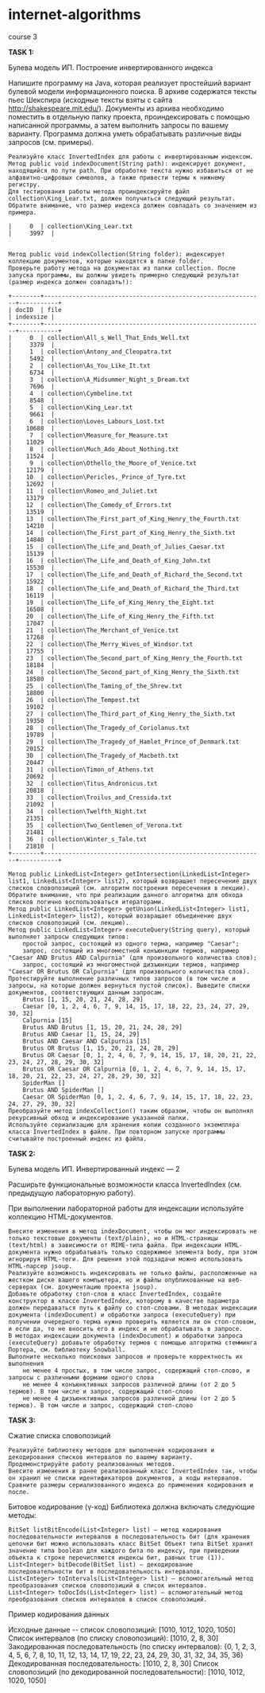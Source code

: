 # internet-algorithms
course 3

**TASK 1:**

Булева модель ИП. Построение инвертированного индекса

Напишите программу на Java, которая реализует простейший вариант булевой модели информационного поиска. В архиве содержатся тексты пьес Шекспира (исходные тексты взяты с сайта http://shakespeare.mit.edu/). Документы из архива необходимо поместить в отдельную папку проекта, проиндексировать с помощью написанной программы, а затем выполнить запросы по вашему варианту. Программа должна уметь обрабатывать различные виды запросов (см. примеры).

    Реализуйте класс InvertedIndex для работы с инвертированным индексом.
    Метод public void indexDocument(String path): индексирует документ, находящийся по пути path. При обработке текста нужно избавиться от не алфавитно-цифровых символов, а также привести термы к нижнему регистру.
    Для тестирования работы метода проиндексируйте файл collection\King_Lear.txt, должен получиться следующий результат. Обратите внимание, что размер индекса должен совпадать со значением из примера.

    |     0  | collection\King_Lear.txt                                     |     3997  |   
       

    Метод public void indexCollection(String folder): индексирует коллекцию документов, которые находятся в папке folder.
    Проверьте работу метода на документах из папки collection. После запуска программы, вы должны увидеть примерно следующий результат (размер индекса должен совпадать!):

    +--------+--------------------------------------------------------------+-----------+
    | docID  | file                                                         | indexsize |
    +--------+--------------------------------------------------------------+-----------+
    |     0  | collection\All_s_Well_That_Ends_Well.txt                     |     3379  |
    |     1  | collection\Antony_and_Cleopatra.txt                          |     5492  |
    |     2  | collection\As_You_Like_It.txt                                |     6734  |
    |     3  | collection\A_Midsummer_Night_s_Dream.txt                     |     7696  |
    |     4  | collection\Cymbeline.txt                                     |     8548  |
    |     5  | collection\King_Lear.txt                                     |     9661  |
    |     6  | collection\Loves_Labours_Lost.txt                            |    10688  |
    |     7  | collection\Measure_for_Measure.txt                           |    11029  |
    |     8  | collection\Much_Ado_About_Nothing.txt                        |    11524  |
    |     9  | collection\Othello_the_Moore_of_Venice.txt                   |    12179  |
    |    10  | collection\Pericles,_Prince_of_Tyre.txt                      |    12692  |
    |    11  | collection\Romeo_and_Juliet.txt                              |    13179  |
    |    12  | collection\The_Comedy_of_Errors.txt                          |    13519  |
    |    13  | collection\The_First_part_of_King_Henry_the_Fourth.txt       |    14210  |
    |    14  | collection\The_First_part_of_King_Henry_the_Sixth.txt        |    14840  |
    |    15  | collection\The_Life_and_Death_of_Julies_Caesar.txt           |    15139  |
    |    16  | collection\The_Life_and_Death_of_King_John.txt               |    15530  |
    |    17  | collection\The_Life_and_Death_of_Richard_the_Second.txt      |    15922  |
    |    18  | collection\The_Life_and_Death_of_Richard_the_Third.txt       |    16119  |
    |    19  | collection\The_Life_of_King_Henry_the_Eight.txt              |    16508  |
    |    20  | collection\The_Life_of_King_Henry_the_Fifth.txt              |    17047  |
    |    21  | collection\The_Merchant_of_Venice.txt                        |    17268  |
    |    22  | collection\The_Merry_Wives_of_Windsor.txt                    |    17755  |
    |    23  | collection\The_Second_part_of_King_Henry_the_Fourth.txt      |    18184  |
    |    24  | collection\The_Second_part_of_King_Henry_the_Sixth.txt       |    18580  |
    |    25  | collection\The_Taming_of_the_Shrew.txt                       |    18800  |
    |    26  | collection\The_Tempest.txt                                   |    19102  |
    |    27  | collection\The_Third_part_of_King_Henry_the_Sixth.txt        |    19350  |
    |    28  | collection\The_Tragedy_of_Coriolanus.txt                     |    19789  |
    |    29  | collection\The_Tragedy_of_Hamlet_Prince_of_Denmark.txt       |    20152  |
    |    30  | collection\The_Tragedy_of_Macbeth.txt                        |    20447  |
    |    31  | collection\Timon_of_Athens.txt                               |    20692  |
    |    32  | collection\Titus_Andronicus.txt                              |    20818  |
    |    33  | collection\Troilus_and_Cressida.txt                          |    21092  |
    |    34  | collection\Twelfth_Night.txt                                 |    21351  |
    |    35  | collection\Two_Gentlemen_of_Verona.txt                       |    21481  |
    |    36  | collection\Winter_s_Tale.txt                                 |    21810  |
    +--------+--------------------------------------------------------------+-----------+

    Метод public LinkedList<Integer> getIntersection(LinkedList<Integer> list1, LinkedList<Integer> list2), который возвращает пересечение двух списков словопозиций (см. алгоритм построения пересечения в лекции). Обратите внимание, что при реализации данного алгоритма для обхода списков логично воспользоваться итераторами.
    Метод public LinkedList<Integer> getUnion(LinkedList<Integer> list1, LinkedList<Integer> list2), который возвращает объединение двух списков словопозиций (см. лекцию).
    Метод public LinkedList<Integer> executeQuery(String query), который выполняет запросы следующих типов:
        простой запрос, состоящий из одного терма, например "Caesar";
        запрос, состоящий из многоместной конъюнкции термов, например "Caesar AND Brutus AND Calpurnia" (для произвольного количества слов);
        запрос, состоящий из многоместной дизъюнкции термов, например "Caesar OR Brutus OR Calpurnia" (для произвольного количества слов).
    Протестируйте выполнение различных типов запросов (в том числе и запросы, на которые должен вернуться пустой список). Выведите списки документов, соответствующих данным запросам.
        Brutus [1, 15, 20, 21, 24, 28, 29]
        Caesar [0, 1, 2, 4, 6, 7, 9, 14, 15, 17, 18, 22, 23, 24, 27, 29, 30, 32]
        Calpurnia [15]
        Brutus AND Brutus [1, 15, 20, 21, 24, 28, 29]
        Brutus AND Caesar [1, 15, 24, 29]
        Brutus AND Caesar AND Calpurnia [15]
        Brutus OR Brutus [1, 15, 20, 21, 24, 28, 29]
        Brutus OR Caesar [0, 1, 2, 4, 6, 7, 9, 14, 15, 17, 18, 20, 21, 22, 23, 24, 27, 28, 29, 30, 32]
        Brutus OR Caesar OR Calpurnia [0, 1, 2, 4, 6, 7, 9, 14, 15, 17, 18, 20, 21, 22, 23, 24, 27, 28, 29, 30, 32]
        SpiderMan []
        Brutus AND SpiderMan []
        Caesar OR SpiderMan [0, 1, 2, 4, 6, 7, 9, 14, 15, 17, 18, 22, 23, 24, 27, 29, 30, 32]
    Преобразуйте метод indexCollection() таким образом, чтобы он выполнял рекурсивный обход и индексирование указанной папки.
    Используйте сериализацию для хранения копии созданного экземпляра класса InvertedIndex в файле. При повторном запуске программы считывайте построенный индекс из файла.

    
**TASK 2:**


Булева модель ИП. Инвертированный индекс — 2

Расширьте функциональные возможности класса InvertedIndex (см. предыдущую лабораторную работу).

При выполнении лабораторной работы для индексации используйте коллекцию HTML-документов.

    Внесите изменения в метод indexDocument, чтобы он мог индексировать не только текстовые документы (text/plain), но и HTML-страницы (text/html) в зависимости от MIME-типа файла. При индексации HTML-документа нужно обрабатывать только содержимое элемента body, при этом игнорируя HTML-теги. Для решения этой подзадачи можно использовать HTML-парсер jsoup.
    Реализуйте возможность индексировать не только файлы, расположенные на жестком диске вашего компьютера, но и файлы опубликованные на веб-серверах (см. документацию проекта jsoup).
    Добавьте обработку стоп-слов в класс InvertedIndex, создайте конструктор в классе InvertedIndex, которому в качестве параметра должен передаваться путь к файлу со стоп-словами. В методах индексации документа (indexDocument) и обработки запроса (executeQuery) при получении очередного терма нужно проверить является ли он стоп-словом, и если да, то не вносить его в индекс и не обрабатывать в запросе.
    В методах индексации документа (indexDocument) и обработки запроса (executeQuery) добавьте обработку термов с помощью алгоритма стемминга Портера, см. библиотеку Snowball.
    Выполните несколько поисковых запросов и проверьте корректность их выполнения
        не менее 4 простых, в том числе запрос, содержащий стоп-слово, и запросы с различными формами одного слова
        не менее 4 конъюнктивных запросов различной длины (от 2 до 5 термов). В том числе и запрос, содержащий стоп-слово
        не менее 4 дизъюнктивных запросов различной длины (от 2 до 5 термов). В том числе и запрос, содержащий стоп-слово

**TASK 3:**

Сжатие списка словопозиций

    Реализуйте библиотеку методов для выполнения кодирования и декодирования списков интервалов по вашему варианту.
    Продемонстрируйте работу реализованных методов.
    Внесите изменения в ранее реализованный класс InvertedIndex так, чтобы он хранил не списки идентификаторов документов, а коды интервалов.
    Сравните размеры сериализованного индекса до применения кодирования и после.

Битовое кодирование (γ-код)
Библиотека должна включать следующие методы:

    BitSet listBitEncode(List<Integer> list) – метод кодирования последовательности интервалов в последовательность бит (для хранения цепочки бит можно использовать класс BitSet Объект типа BitSet хранит значение типа boolean для каждого бита по индексу, при приведении объекта к строке перечисляются индексы бит, равных true (1)).
    List<Integer> bitDecode(BitSet list) – декодирование последовательности бит в последовательность интервалов.
    List<Integer> toIntervals(List<Integer> list) – вспомогательный метод преобразования списков словопозиций в список интервалов.
    List<Integer> toDocIds(List<Integer> list) – вспомогательный метод преобразования списков интервалов в список словопозиций.

Пример кодирования данных

Исходные данные -- список словопозиций: [1010, 1012, 1020, 1050]
Список интервалов (по списку словопозиций): [1010, 2, 8, 30] 
Закодированная последовательность (по списку интервалов): {0, 1, 2, 3, 4, 5, 6, 7, 8, 10, 11, 12, 13, 14, 17, 19, 22, 23, 24, 29, 30, 31, 32, 34, 35, 36}
Декодированная последовательность: [1010, 2, 8, 30] 
Список словопозиций (по декодированной последовательности): [1010, 1012, 1020, 1050]

